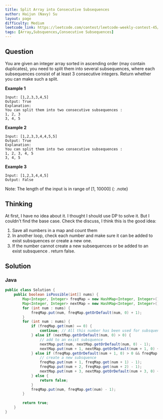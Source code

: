 ```yaml
---
title: Split Array into Consecutive Subsequences
author: Haijun (Navy) Su
layout: page
difficulty: Medium
leetcode_link: https://leetcode.com/contest/leetcode-weekly-contest-45/problems/split-array-into-consecutive-subsequences/
tags: [Array,Subsquences,Consecutive Subsequences]
---
```

## Question
You are given an integer array sorted in ascending order (may contain duplicates), you need to split them into several subsequences, where each subsequences consist of at least 3 consecutive integers. Return whether you can make such a split.

**Example 1**
~~~
Input: [1,2,3,3,4,5]
Output: True
Explanation:
You can split them into two consecutive subsequences : 
1, 2, 3
3, 4, 5
~~~

**Example 2**
~~~
Input: [1,2,3,3,4,4,5,5]
Output: True
Explanation:
You can split them into two consecutive subsequences : 
1, 2, 3, 4, 5
3, 4, 5
~~~

**Example 3**
~~~
Input: [1,2,3,4,4,5]
Output: False
~~~

<i class="fa fa-info-circle" aria-hidden="true"></i> Note:
The length of the input is in range of [1, 10000]
{: .note}

## Thinking
At first, I have no idea about it. I thought I should use DP to solve it. But I
couldn't find the base case.
Check the discuss, I think this is the good idea:
1. Save all numbers in a map and count them
2. In another loop, check each number and make sure it can be added to exist subsquences or create a new one.
3. If the number cannot create a new subsequences  or be added to  an exist subsquence . return false.

## Solution
### Java
~~~ java
public class Solution {
    public boolean isPossible(int[] nums) {
        Map<Integer, Integer> freqMap = new HashMap<Integer, Integer>();
        Map<Integer, Integer> nextMap = new HashMap<Integer, Integer>();
        for (int num : nums) {
            freqMap.put(num, freqMap.getOrDefault(num, 0) + 1);
        }
        for (int num : nums) {
            if (freqMap.get(num) == 0) {
                continue; // All this number has been used for subsquence.
            } else if (nextMap.getOrDefault(num, 0) > 0) {
				// add to an exist subsquence
                nextMap.put(num, nextMap.getOrDefault(num, 0) - 1);
                nextMap.put(num + 1, nextMap.getOrDefault(num + 1, 0) + 1);    
            } else if (freqMap.getOrDefault(num + 1, 0) > 0 && freqMap.getOrDefault(num + 2, 0) > 0) {
				// create a new subsquence
                freqMap.put(num + 1, freqMap.get(num + 1) - 1);
                freqMap.put(num + 2, freqMap.get(num + 2) - 1);
                nextMap.put(num + 3, nextMap.getOrDefault(num + 3, 0) + 1); 
            } else {
                return false;
            }
            freqMap.put(num, freqMap.get(num) - 1);
        }
        
        return true;
    }
}
~~~

